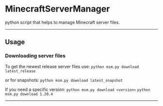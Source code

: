 # MinecraftServerManager

python script that helps to manage Minecraft server files.

---

## Usage

### Downloading server files

To get the newest release server files use:
`python msm.py download latest_release`

or for snapshots:
`python msm.py download latest_snapshot`

If you need a specific version:
`python msm.py download <version>`
`python msm.py download 1.20.4`

---
